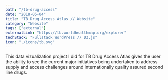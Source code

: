 ```yaml
---
path: "/tb-drug-access"
date: "2018-05-04"
title: "TB Drug Access Atlas // Website"
category: "Website"
tags: ["external"]
externalLink: "https://tb.worldhealthmap.org/explorer"
techStack: "Fullstack WordPress // D3.js"
icon: "./icons/tb.svg"
---
```


This data vizualization project I did for TB Drug Access Atlas gives the user the ability to see the current major initiatives being undertaken to address supply and access challenges around internationally quality assured second line drugs.